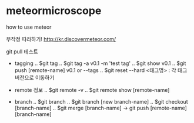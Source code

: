 # meteormicroscope
how to use meteor

무작정 따라하기!
 http://kr.discovermeteor.com/

git pull 테스트

- tagging
 .. $git tag
 .. $git tag -a v0.1 -m 'test tag'
 .. $git show v0.1
 .. $git push [remote-name] v0.1 or --tags
 .. $git reset --hard <태그명> : 각 태그 버전으로 이동하기


- remote 정보
 .. $git remote -v
 .. $git remote show [remote-name]

- branch
 .. $git branch
 .. $git branch [new branch-name]
 .. $git checkout [branch-name]
 .. $git merge [branch-name] -> git push [remote-name] [branch-name]
